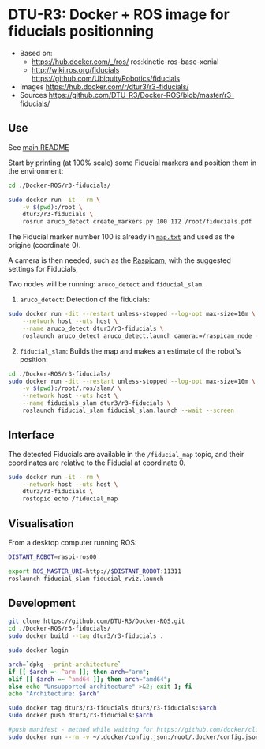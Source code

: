 # DTU-R3: Docker + ROS image for fiducials positionning
* Based on:
	* https://hub.docker.com/_/ros/ ros:kinetic-ros-base-xenial
	* http://wiki.ros.org/fiducials https://github.com/UbiquityRobotics/fiducials
* Images https://hub.docker.com/r/dtur3/r3-fiducials/
* Sources https://github.com/DTU-R3/Docker-ROS/blob/master/r3-fiducials/

## Use
See [main README](../README.md)

Start by printing (at 100% scale) some Fiducial markers and position them in the environment:

```sh
cd ./Docker-ROS/r3-fiducials/

sudo docker run -it --rm \
	-v $(pwd):/root \
	dtur3/r3-fiducials \
	rosrun aruco_detect create_markers.py 100 112 /root/fiducials.pdf
```

The Fiducial marker number 100 is already in [`map.txt`](./map.txt) and used as the origine (coordinate 0).

A camera is then needed, such as the [Raspicam](../r3-raspicam/README.md), with the suggested settings for Fiducials,

Two nodes will be running: `aruco_detect` and `fiducial_slam`.

1) `aruco_detect`: Detection of the fiducials:

```sh
sudo docker run -dit --restart unless-stopped --log-opt max-size=10m \
	--network host --uts host \
	--name aruco_detect dtur3/r3-fiducials \
	roslaunch aruco_detect aruco_detect.launch camera:=/raspicam_node --wait --screen
```


2) `fiducial_slam`: Builds the map and makes an estimate of the robot's position:

```sh
cd ./Docker-ROS/r3-fiducials/
sudo docker run -dit --restart unless-stopped --log-opt max-size=10m \
	-v $(pwd):/root/.ros/slam/ \
	--network host --uts host \
	--name fiducials_slam dtur3/r3-fiducials \
	roslaunch fiducial_slam fiducial_slam.launch --wait --screen
```

## Interface

The detected Fiducials are available in the `/fiducial_map` topic,
and their coordinates are relative to the Fiducial at coordinate 0.

```sh
sudo docker run -it --rm \
	--network host --uts host \
	dtur3/r3-fiducials \
	rostopic echo /fiducial_map
```

## Visualisation

From a desktop computer running ROS:

```sh
DISTANT_ROBOT=raspi-ros00

export ROS_MASTER_URI=http://$DISTANT_ROBOT:11311
roslaunch fiducial_slam fiducial_rviz.launch
```

## Development

```bash
git clone https://github.com/DTU-R3/Docker-ROS.git
cd ./Docker-ROS/r3-fiducials/
sudo docker build --tag dtur3/r3-fiducials .

sudo docker login

arch=`dpkg --print-architecture`
if [[ $arch =~ ^arm ]]; then arch="arm";
elif [[ $arch =~ ^amd64 ]]; then arch="amd64";
else echo "Unsupported architecture" >&2; exit 1; fi
echo "Architecture: $arch"

sudo docker tag dtur3/r3-fiducials dtur3/r3-fiducials:$arch
sudo docker push dtur3/r3-fiducials:$arch

#push manifest - method while waiting for https://github.com/docker/cli/pull/138
sudo docker run --rm -v ~/.docker/config.json:/root/.docker/config.json -v $(pwd):/host weshigbee/manifest-tool push from-spec /host/manifest.yaml
```
